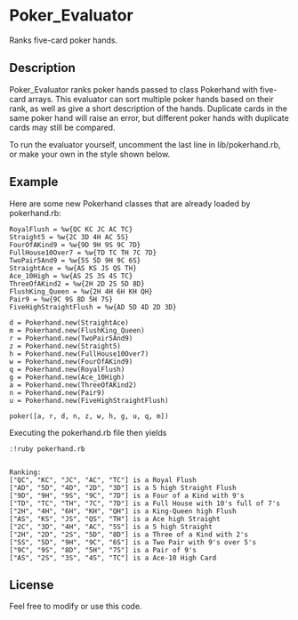 Poker_Evaluator
====================

Ranks five-card poker hands.

Description
-----------

Poker_Evaluator ranks poker hands passed to class Pokerhand with five-card arrays. This evaluator can sort multiple poker hands based on their rank, as well as give a short description of the hands. Duplicate cards in the same poker hand will raise an error, but different poker hands with duplicate cards may still be compared.


To run the evaluator yourself, uncomment the last line in lib/pokerhand.rb, or make your own in the style shown below.

Example
-------


Here are some new Pokerhand classes that are already loaded by pokerhand.rb:
```
RoyalFlush = %w{QC KC JC AC TC}		
Straight5 = %w{2C 3D 4H AC 5S}		
FourOfAKind9 = %w{9D 9H 9S 9C 7D} 	
FullHouse10Over7 = %w{TD TC TH 7C 7D} 		
TwoPair5And9 = %w{5S 5D 9H 9C 6S} 	
StraightAce = %w{AS KS JS QS TH}	
Ace_10High = %w{AS 2S 3S 4S TC} 	
ThreeOfAKind2 = %w{2H 2D 2S 5D 8D}	
FlushKing_Queen = %w{2H 4H 6H KH QH}	
Pair9 = %w{9C 9S 8D 5H 7S}		
FiveHighStraightFlush = %w{AD 5D 4D 2D 3D}		

d = Pokerhand.new(StraightAce)		
m = Pokerhand.new(FlushKing_Queen)		
r = Pokerhand.new(TwoPair5And9)		
z = Pokerhand.new(Straight5)		
h = Pokerhand.new(FullHouse10Over7)		
w = Pokerhand.new(FourOfAKind9)		
q = Pokerhand.new(RoyalFlush)		
g = Pokerhand.new(Ace_10High)		
a = Pokerhand.new(ThreeOfAKind2)		
n = Pokerhand.new(Pair9)		
u = Pokerhand.new(FiveHighStraightFlush)		

poker([a, r, d, n, z, w, h, g, u, q, m])
```

Executing the pokerhand.rb file then yields
```
:!ruby pokerhand.rb


Ranking:		
["QC", "KC", "JC", "AC", "TC"] is a Royal Flush		
["AD", "5D", "4D", "2D", "3D"] is a 5 high Straight Flush		
["9D", "9H", "9S", "9C", "7D"] is a Four of a Kind with 9's		
["TD", "TC", "TH", "7C", "7D"] is a Full House with 10's full of 7's		
["2H", "4H", "6H", "KH", "QH"] is a King-Queen high Flush		
["AS", "KS", "JS", "QS", "TH"] is a Ace high Straight		
["2C", "3D", "4H", "AC", "5S"] is a 5 high Straight		
["2H", "2D", "2S", "5D", "8D"] is a Three of a Kind with 2's		
["5S", "5D", "9H", "9C", "6S"] is a Two Pair with 9's over 5's		
["9C", "9S", "8D", "5H", "7S"] is a Pair of 9's		
["AS", "2S", "3S", "4S", "TC"] is a Ace-10 High Card		
```


License
-------

Feel free to modify or use this code.
